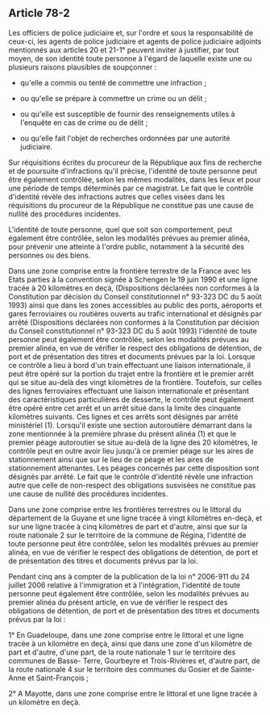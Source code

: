 Article 78-2
----
Les officiers de police judiciaire et, sur l'ordre et sous la responsabilité de
ceux-ci, les agents de police judiciaire et agents de police judiciaire adjoints
mentionnés aux articles 20 et 21-1° peuvent inviter à justifier, par tout moyen,
de son identité toute personne à l'égard de laquelle existe une ou plusieurs
raisons plausibles de soupçonner :

- qu'elle a commis ou tenté de commettre une infraction ;

- ou qu'elle se prépare à commettre un crime ou un délit ;

- ou qu'elle est susceptible de fournir des renseignements utiles à l'enquête en
cas de crime ou de délit ;

- ou qu'elle fait l'objet de recherches ordonnées par une autorité judiciaire.

Sur réquisitions écrites du procureur de la République aux fins de recherche et
de poursuite d'infractions qu'il précise, l'identité de toute personne peut être
également contrôlée, selon les mêmes modalités, dans les lieux et pour une
période de temps déterminés par ce magistrat. Le fait que le contrôle d'identité
révèle des infractions autres que celles visées dans les réquisitions du
procureur de la République ne constitue pas une cause de nullité des procédures
incidentes.

L'identité de toute personne, quel que soit son comportement, peut également
être contrôlée, selon les modalités prévues au premier alinéa, pour prévenir une
atteinte à l'ordre public, notamment à la sécurité des personnes ou des biens.

Dans une zone comprise entre la frontière terrestre de la France avec les Etats
parties à la convention signée à Schengen le 19 juin 1990 et une ligne tracée à
20 kilomètres en deçà, (Dispositions déclarées non conformes à la Constitution
par décision du Conseil constitutionnel n° 93-323 DC du 5 août 1993) ainsi que
dans les zones accessibles au public des ports, aéroports et gares ferroviaires
ou routières ouverts au trafic international et désignés par arrêté
(Dispositions déclarées non conformes à la Constitution par décision du Conseil
constitutionnel n° 93-323 DC du 5 août 1993) l'identité de toute personne peut
également être contrôlée, selon les modalités prévues au premier alinéa, en vue
de vérifier le respect des obligations de détention, de port et de présentation
des titres et documents prévues par la loi. Lorsque ce contrôle a lieu à bord
d'un train effectuant une liaison internationale, il peut être opéré sur la
portion du trajet entre la frontière et le premier arrêt qui se situe au-delà
des vingt kilomètres de la frontière. Toutefois, sur celles des lignes
ferroviaires effectuant une liaison internationale et présentant des
caractéristiques particulières de desserte, le contrôle peut également être
opéré entre cet arrêt et un arrêt situé dans la limite des cinquante kilomètres
suivants. Ces lignes et ces arrêts sont désignés par arrêté ministériel (1).
Lorsqu'il existe une section autoroutière démarrant dans la zone mentionnée à la
première phrase du présent alinéa (1) et que le premier péage autoroutier se
situe au-delà de la ligne des 20 kilomètres, le contrôle peut en outre avoir
lieu jusqu'à ce premier péage sur les aires de stationnement ainsi que sur le
lieu de ce péage et les aires de stationnement attenantes. Les péages concernés
par cette disposition sont désignés par arrêté. Le fait que le contrôle
d'identité révèle une infraction autre que celle de non-respect des obligations
susvisées ne constitue pas une cause de nullité des procédures incidentes.

Dans une zone comprise entre les frontières terrestres ou le littoral du
département de la Guyane et une ligne tracée à vingt kilomètres en-deçà, et sur
une ligne tracée à cinq kilomètres de part et d'autre, ainsi que sur la route
nationale 2 sur le territoire de la commune de Régina, l'identité de toute
personne peut être contrôlée, selon les modalités prévues au premier alinéa, en
vue de vérifier le respect des obligations de détention, de port et de
présentation des titres et documents prévus par la loi.

Pendant cinq ans à compter de la publication de la loi n° 2006-911 du 24 juillet
2006 relative à l'immigration et à l'intégration, l'identité de toute personne
peut également être contrôlée, selon les modalités prévues au premier alinéa du
présent article, en vue de vérifier le respect des obligations de détention, de
port et de présentation des titres et documents prévus par la loi :

1° En Guadeloupe, dans une zone comprise entre le littoral et une ligne tracée à
un kilomètre en deçà, ainsi que dans une zone d'un kilomètre de part et d'autre,
d'une part, de la route nationale 1 sur le territoire des communes de Basse-
Terre, Gourbeyre et Trois-Rivières et, d'autre part, de la route nationale 4 sur
le territoire des communes du Gosier et de Sainte-Anne et Saint-François ;

2° A Mayotte, dans une zone comprise entre le littoral et une ligne tracée à un
kilomètre en deçà.
